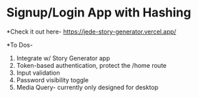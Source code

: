 # Signup/Login App with Hashing

*Check it out here- https://jede-story-generator.vercel.app/

*To Dos- 
1. Integrate w/ Story Generator app
2. Token-based authentication, protect the /home route
3. Input validation
4. Password visibility toggle
5. Media Query- currently only designed for desktop
